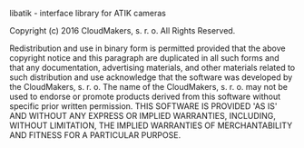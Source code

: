 libatik - interface library for ATIK cameras

Copyright (c) 2016 CloudMakers, s. r. o. All Rights Reserved.

Redistribution and use in binary form is permitted provided that
the above copyright notice and this paragraph are duplicated in all
such forms and that any documentation, advertising materials, and
other materials related to such distribution and use acknowledge that
the software was developed by the  CloudMakers, s. r. o. The name of
the CloudMakers, s. r. o. may not be used to endorse or promote products
derived from this software without specific prior written permission.
THIS SOFTWARE IS PROVIDED 'AS IS' AND WITHOUT ANY EXPRESS OR IMPLIED
WARRANTIES, INCLUDING, WITHOUT LIMITATION, THE IMPLIED WARRANTIES OF
MERCHANTABILITY AND FITNESS FOR A PARTICULAR PURPOSE.
